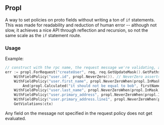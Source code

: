 ## Propl

A way to set policies on proto fields without writing a ton of `if` statements. This was made for readability and reduction of human error -- although
not slow, it achieves a nice API through reflection and recursion, so not the same scale as the `if` statement route.

###  Usage
Example:
```go
// construct with the rpc name, the request message we're validating, and the mask paths (if any)
err := propl.ForRequest("createUser", req, req.GetUpdateMask().GetPaths()...).
	WithFieldPolicy("user.id", propl.NeverZero()). // NeverZero asserts field is not zero in any situation (message or in mask)
	WithFieldPolicy("user.first_name", propl.NeverZeroWhen(propl.InMask)). // NeverZeroWhen only executes the check when the condition is met
		And(propl.Calculated("it should not be equal to bob", firstNameNotBob))). // custom allows you to pass a custom function (must unpack from the empty interface)
	WithFieldPolicy("user.last_name", propl.NeverZeroWhen(propl.InMask)).
	WithFieldPolicy("user.primary_address", propl.NeverZeroWhen(propl.InMask)).
	WithFieldPolicy("user.primary_address.line1", propl.NeverZeroWhen(propl.InMask)).
	GetViolations(ctx)
```
Any field on the message not specified in the request policy does not get evaluated.
